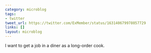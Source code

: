 ```yaml
---
category: microblog
tags:
- twitter
tweet_url: https://twitter.com/ExMember/status/163140679978057729
links: []
layout: microblog
---
```

I want to get a job in a diner as a long-order cook.
